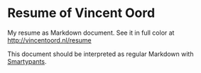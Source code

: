 # Resume of Vincent Oord
My resume as Markdown document. See it in full color at http://vincentoord.nl/resume

This document should be interpreted as regular Markdown with [Smartypants][1].

[1]: http://daringfireball.net/projects/smartypants/
